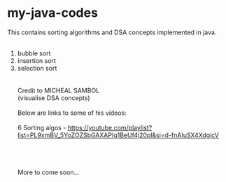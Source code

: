 # my-java-codes
This contains sorting algorithms and DSA concepts implemented in java.<br /><br />
1. bubble sort<br />
2. insertion sort<br />
3. selection sort<br />
<br /><br />
Credit to MICHEAL SAMBOL<br />
(visualise DSA concepts)<br /><br />
Below are links to some of his videos:
<br /><br />
6 Sorting algos - https://youtube.com/playlist?list=PL9xmBV_5YoZOZSbGAXAPIq1BeUf4j20pl&si=d-fnAIuSX4XdgicV
<br /><br /><br /><br /><br />
More to come soon...
